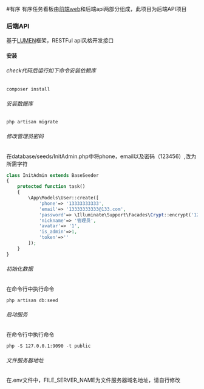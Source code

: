 #有序
有序任务看板由[前端web](https://github.com/TLideaCreator/taskWeb)和后端api两部分组成，此项目为后端API项目

### 后端API
基于[LUMEN](https://lumen.laravel.com/)框架，RESTFul api风格开发接口

#### 安装
###### check代码后运行如下命令安装依赖库
```
composer install
```
###### 安装数据库
```
php artisan migrate
```

###### 修改管理员密码
在database/seeds/InitAdmin.php中将phone，email以及密码（123456）,改为所需字符

```php
class InitAdmin extends BaseSeeder
{
    protected function task()
    {
        \App\Models\User::create([
            'phone'=> '13333333333',
            'email'=> '13333333333@133.com',
            'password'=> \Illuminate\Support\Facades\Crypt::encrypt('123456'),
            'nickname'=> '管理员',
            'avatar'=> '1',
            'is_admin'=>1,
            'token'=>''
        ]);
    }
}
```

###### 初始化数据
在命令行中执行命令
```
php artisan db:seed
```

###### 启动服务
在命令行中执行命令
```
php -S 127.0.0.1:9090 -t public 
```

###### 文件服务器地址
在.env文件中，FILE_SERVER_NAME为文件服务器域名地址，请自行修改
